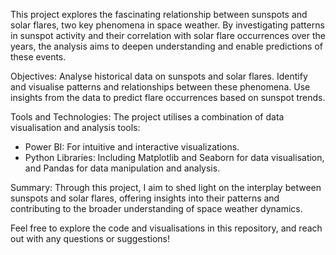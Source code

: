 This project explores the fascinating relationship between sunspots and solar flares, two key phenomena in space weather. By investigating patterns in sunspot activity and their correlation with solar flare occurrences over the years, the analysis aims to deepen understanding and enable predictions of these events.

Objectives:
Analyse historical data on sunspots and solar flares.
Identify and visualise patterns and relationships between these phenomena.
Use insights from the data to predict flare occurrences based on sunspot trends.

Tools and Technologies:
The project utilises a combination of data visualisation and analysis tools:

- Power BI: For intuitive and interactive visualizations.
- Python Libraries: Including Matplotlib and Seaborn for data visualisation, and Pandas for data manipulation and analysis.

Summary:
Through this project, I aim to shed light on the interplay between sunspots and solar flares, offering insights into their patterns and contributing to the broader understanding of space weather dynamics.

Feel free to explore the code and visualisations in this repository, and reach out with any questions or suggestions!

